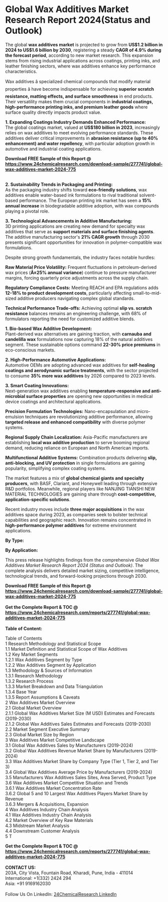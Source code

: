 <h1>Global Wax Additives Market Research Report 2024(Status and Outlook)</h1><p>The global <strong>wax additives market</strong> is projected to grow from <strong>US$1.2 billion in 2024 to US$1.6 billion by 2030</strong>, registering a steady <strong>CAGR of 4.9% during the forecast period</strong>, according to new market research. This expansion stems from rising industrial applications across coatings, printing inks, and leather finishing sectors, where wax additives enhance key performance characteristics.</p><p>Wax additives â specialized chemical compounds that modify material properties â have become indispensable for achieving <strong>superior scratch resistance, matting effects, and surface smoothness</strong> in end products. Their versatility makes them crucial components in <strong>industrial coatings, high-performance printing inks, and premium leather goods</strong> where surface quality directly impacts product value.</p><p><strong>1. Expanding Coatings Industry Demands Enhanced Performance:</strong><br>
The global coatings market, valued at <strong>US$180 billion in 2023</strong>, increasingly relies on wax additives to meet evolving performance standards. These additives deliver critical improvements in <strong>abrasion resistance (up to 40% enhancement) and water repellency</strong>, with particular adoption growth in automotive and industrial coating applications.</p><div><b>Download FREE Sample of this Report @ 
            <a href="https://www.24chemicalresearch.com/download-sample/277741/global-wax-additives-market-2024-775">
            https://www.24chemicalresearch.com/download-sample/277741/global-wax-additives-market-2024-775</a></b></div><br><p><strong>2. Sustainability Trends in Packaging and Printing:</strong><br>
As the packaging industry shifts toward <strong>eco-friendly solutions</strong>, wax additives enable water-based ink formulations to rival traditional solvent-based performance. The European printing ink market has seen a <strong>15% annual increase</strong> in biodegradable additive adoption, with wax compounds playing a pivotal role.</p><p><strong>3. Technological Advancements in Additive Manufacturing:</strong><br>
3D printing applications are creating new demand for specialty wax additives that serve as <strong>support materials and surface finishing agents</strong>. The additive manufacturing sector's <strong>21% CAGR growth</strong> through 2030 presents significant opportunities for innovation in polymer-compatible wax formulations.</p><p>Despite strong growth fundamentals, the industry faces notable hurdles:</p><p><strong>Raw Material Price Volatility:</strong> Frequent fluctuations in petroleum-derived wax prices (<strong>Â±25% annual variance</strong>) continue to pressure manufacturer margins, forcing quarterly price adjustments across the supply chain.</p><p><strong>Regulatory Compliance Costs:</strong> Meeting REACH and EPA regulations adds <strong>12-18% to product development costs</strong>, particularly affecting small-to-mid-sized additive producers navigating complex global standards.</p><p><strong>Technical Performance Trade-offs:</strong> Achieving optimal <strong>slip vs. scratch resistance</strong> balances remains an engineering challenge, with 68% of formulators reporting the need for customized additive blends.</p><p><strong>1. Bio-based Wax Additive Development:</strong><br>
Plant-derived wax alternatives are gaining traction, with <strong>carnauba and candelilla wax</strong> formulations now capturing 18% of the natural additives segment. These sustainable options command <strong>22-30% price premiums</strong> in eco-conscious markets.</p><p><strong>2. High-Performance Automotive Applications:</strong><br>
Automotive OEMs are adopting advanced wax additives for <strong>self-healing coatings and aerodynamic surface treatments</strong>, with the sector projected to consume <strong>35% more wax additives</strong> by 2026 compared to 2023 levels.</p><p><strong>3. Smart Coating Innovations:</strong><br>
Next-generation wax additives enabling <strong>temperature-responsive and anti-microbial surface properties</strong> are opening new opportunities in medical device coatings and architectural applications.</p><p><strong>Precision Formulation Technologies:</strong> Nano-encapsulation and micro-emulsion techniques are revolutionizing additive performance, allowing <strong>targeted release and enhanced compatibility</strong> with diverse polymer systems.</p><p><strong>Regional Supply Chain Localization:</strong> Asia-Pacific manufacturers are establishing <strong>local wax additive production</strong> to serve booming regional demand, reducing reliance on European and North American imports.</p><p><strong>Multifunctional Additive Systems:</strong> Combination products delivering <strong>slip, anti-blocking, and UV protection</strong> in single formulations are gaining popularity, simplifying complex coating systems.</p><p>The market features a mix of <strong>global chemical giants and specialty producers</strong>, with BASF, Clariant, and Honeywell leading through extensive R&amp;D portfolios. Meanwhile, regional players like NANJING TIANSHI NEW MATERIAL TECHNOLOGIES are gaining share through <strong>cost-competitive, application-specific solutions</strong>.</p><p>Recent industry moves include <strong>three major acquisitions</strong> in the wax additives space during 2023, as companies seek to bolster technical capabilities and geographic reach. Innovation remains concentrated in <strong>high-performance polymer additives</strong> for extreme environment applications.</p><p><strong>By Type:</strong></p><p><strong>By Application:</strong></p><p>This press release highlights findings from the comprehensive <em>Global Wax Additives Market Research Report 2024 (Status and Outlook)</em>. The complete analysis delivers detailed market sizing, competitive intelligence, technological trends, and forward-looking projections through 2030.</p><div><b>Download FREE Sample of this Report @ 
            <a href="https://www.24chemicalresearch.com/download-sample/277741/global-wax-additives-market-2024-775">
            https://www.24chemicalresearch.com/download-sample/277741/global-wax-additives-market-2024-775</a></b></div><br><div><b>Get the Complete Report & TOC @ 
            <a href="https://www.24chemicalresearch.com/reports/277741/global-wax-additives-market-2024-775">
            https://www.24chemicalresearch.com/reports/277741/global-wax-additives-market-2024-775</a></b></div><br>
            <b>Table of Content:</b><p>Table of Contents<br />
1 Research Methodology and Statistical Scope<br />
1.1 Market Definition and Statistical Scope of Wax Additives<br />
1.2 Key Market Segments<br />
1.2.1 Wax Additives Segment by Type<br />
1.2.2 Wax Additives Segment by Application<br />
1.3 Methodology & Sources of Information<br />
1.3.1 Research Methodology<br />
1.3.2 Research Process<br />
1.3.3 Market Breakdown and Data Triangulation<br />
1.3.4 Base Year<br />
1.3.5 Report Assumptions & Caveats<br />
2 Wax Additives Market Overview<br />
2.1 Global Market Overview<br />
2.1.1 Global Wax Additives Market Size (M USD) Estimates and Forecasts (2019-2030)<br />
2.1.2 Global Wax Additives Sales Estimates and Forecasts (2019-2030)<br />
2.2 Market Segment Executive Summary<br />
2.3 Global Market Size by Region<br />
3 Wax Additives Market Competitive Landscape<br />
3.1 Global Wax Additives Sales by Manufacturers (2019-2024)<br />
3.2 Global Wax Additives Revenue Market Share by Manufacturers (2019-2024)<br />
3.3 Wax Additives Market Share by Company Type (Tier 1, Tier 2, and Tier 3)<br />
3.4 Global Wax Additives Average Price by Manufacturers (2019-2024)<br />
3.5 Manufacturers Wax Additives Sales Sites, Area Served, Product Type<br />
3.6 Wax Additives Market Competitive Situation and Trends<br />
3.6.1 Wax Additives Market Concentration Rate<br />
3.6.2 Global 5 and 10 Largest Wax Additives Players Market Share by Revenue<br />
3.6.3 Mergers & Acquisitions, Expansion<br />
4 Wax Additives Industry Chain Analysis<br />
4.1 Wax Additives Industry Chain Analysis<br />
4.2 Market Overview of Key Raw Materials<br />
4.3 Midstream Market Analysis<br />
4.4 Downstream Customer Analysis<br />
5 T</p><div><b>Get the Complete Report & TOC @ 
            <a href="https://www.24chemicalresearch.com/reports/277741/global-wax-additives-market-2024-775">
            https://www.24chemicalresearch.com/reports/277741/global-wax-additives-market-2024-775</a></b></div><br><b>CONTACT US:</b><br>
            203A, City Vista, Fountain Road, Kharadi, Pune, India - 411014<br>
            International: +1(332) 2424 294<br>
            Asia: +91 9169162030 <br><br>
            Follow Us On LinkedIn: <a href="https://www.linkedin.com/company/24chemicalresearch/">24ChemicalResearch LinkedIn</a>